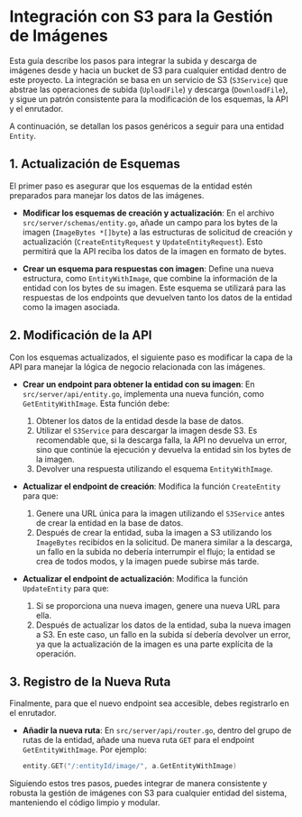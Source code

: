 # Integración con S3 para la Gestión de Imágenes

Esta guía describe los pasos para integrar la subida y descarga de imágenes desde y hacia un bucket de S3 para cualquier entidad dentro de este proyecto. La integración se basa en un servicio de S3 (`S3Service`) que abstrae las operaciones de subida (`UploadFile`) y descarga (`DownloadFile`), y sigue un patrón consistente para la modificación de los esquemas, la API y el enrutador.

A continuación, se detallan los pasos genéricos a seguir para una entidad `Entity`.

## 1. Actualización de Esquemas

El primer paso es asegurar que los esquemas de la entidad estén preparados para manejar los datos de las imágenes.

-   **Modificar los esquemas de creación y actualización**: En el archivo `src/server/schemas/entity.go`, añade un campo para los bytes de la imagen (`ImageBytes *[]byte`) a las estructuras de solicitud de creación y actualización (`CreateEntityRequest` y `UpdateEntityRequest`). Esto permitirá que la API reciba los datos de la imagen en formato de bytes.

-   **Crear un esquema para respuestas con imagen**: Define una nueva estructura, como `EntityWithImage`, que combine la información de la entidad con los bytes de su imagen. Este esquema se utilizará para las respuestas de los endpoints que devuelven tanto los datos de la entidad como la imagen asociada.

## 2. Modificación de la API

Con los esquemas actualizados, el siguiente paso es modificar la capa de la API para manejar la lógica de negocio relacionada con las imágenes.

-   **Crear un endpoint para obtener la entidad con su imagen**: En `src/server/api/entity.go`, implementa una nueva función, como `GetEntityWithImage`. Esta función debe:
    1.  Obtener los datos de la entidad desde la base de datos.
    2.  Utilizar el `S3Service` para descargar la imagen desde S3. Es recomendable que, si la descarga falla, la API no devuelva un error, sino que continúe la ejecución y devuelva la entidad sin los bytes de la imagen.
    3.  Devolver una respuesta utilizando el esquema `EntityWithImage`.

-   **Actualizar el endpoint de creación**: Modifica la función `CreateEntity` para que:
    1.  Genere una URL única para la imagen utilizando el `S3Service` antes de crear la entidad en la base de datos.
    2.  Después de crear la entidad, suba la imagen a S3 utilizando los `ImageBytes` recibidos en la solicitud. De manera similar a la descarga, un fallo en la subida no debería interrumpir el flujo; la entidad se crea de todos modos, y la imagen puede subirse más tarde.

-   **Actualizar el endpoint de actualización**: Modifica la función `UpdateEntity` para que:
    1.  Si se proporciona una nueva imagen, genere una nueva URL para ella.
    2.  Después de actualizar los datos de la entidad, suba la nueva imagen a S3. En este caso, un fallo en la subida sí debería devolver un error, ya que la actualización de la imagen es una parte explícita de la operación.

## 3. Registro de la Nueva Ruta

Finalmente, para que el nuevo endpoint sea accesible, debes registrarlo en el enrutador.

-   **Añadir la nueva ruta**: En `src/server/api/router.go`, dentro del grupo de rutas de la entidad, añade una nueva ruta `GET` para el endpoint `GetEntityWithImage`. Por ejemplo:

    ```go
    entity.GET("/:entityId/image/", a.GetEntityWithImage)
    ```

Siguiendo estos tres pasos, puedes integrar de manera consistente y robusta la gestión de imágenes con S3 para cualquier entidad del sistema, manteniendo el código limpio y modular.
